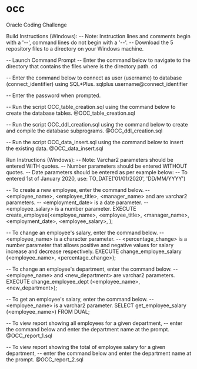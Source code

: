 # occ
Oracle Coding Challenge

Build Instructions (Windows):
-- Note: Instruction lines and comments begin with a '--', command lines do not begin with a '--'.
-- Download the 5 repository files to a directory on your Windows machine.

-- Launch Command Prompt 
-- Enter the command below to navigate to the directory that contains the files where <path> is the directory path.
cd <path>

-- Enter the command below to connect as user (username) to database (connect_identifier) using SQL*Plus.
sqlplus username@connect_identifier

-- Enter the password when prompted.

-- Run the script OCC_table_creation.sql using the command below to create the database tables.
@OCC_table_creation.sql

-- Run the script OCC_ddl_creation.sql using the command below to create and compile the database subprograms.
@OCC_ddl_creation.sql

-- Run the script OCC_data_insert.sql using the command below to insert the existing data.
@OCC_data_insert.sql

Run Instructions (Windows):
-- Note: Varchar2 parameters should be entered WITH quotes.
--       Number parameters should be entered WITHOUT quotes.
--       Date parameters should be entered as per example below:
--       To entered 1st of January 2020, use: TO_DATE('01/01/2020', 'DD/MM/YYYY')

-- To create a new employee, enter the command below.
-- <employee_name>, <employee_title>, <manager_name> and <department> are varchar2 parameters.
-- <employment_date> is a date parameter.
-- <employee_salary> is a number parameter.
EXECUTE create_employee(<employee_name>, <employee_title>, <manager_name>, <employment_date>, <employee_salary>, <department>);

-- To change an employee's salary, enter the command below.
-- <employee_name> is a character parameter.
-- <percentage_change> is a number parameter that allows positive and negative values for salary increase and decrease respectively.
EXECUTE change_employee_salary (<employee_name>, <percentage_change>);

-- To change an employee's department, enter the command below.
-- <employee_name> and <new_department> are varchar2 parameters.
EXECUTE change_employee_dept (<employee_name>, <new_department>);

-- To get an employee's salary, enter the command below.
-- <employee_name> is a varchar2 parameter.
SELECT get_employee_salary (<employee_name>) FROM DUAL;

-- To view report showing all employees for a given department,
-- enter the command below and enter the department name at the prompt.
@OCC_report_1.sql

-- To view report showing the total of employee salary for a given department, 
-- enter the command below and enter the department name at the prompt.
@OCC_report_2.sql

